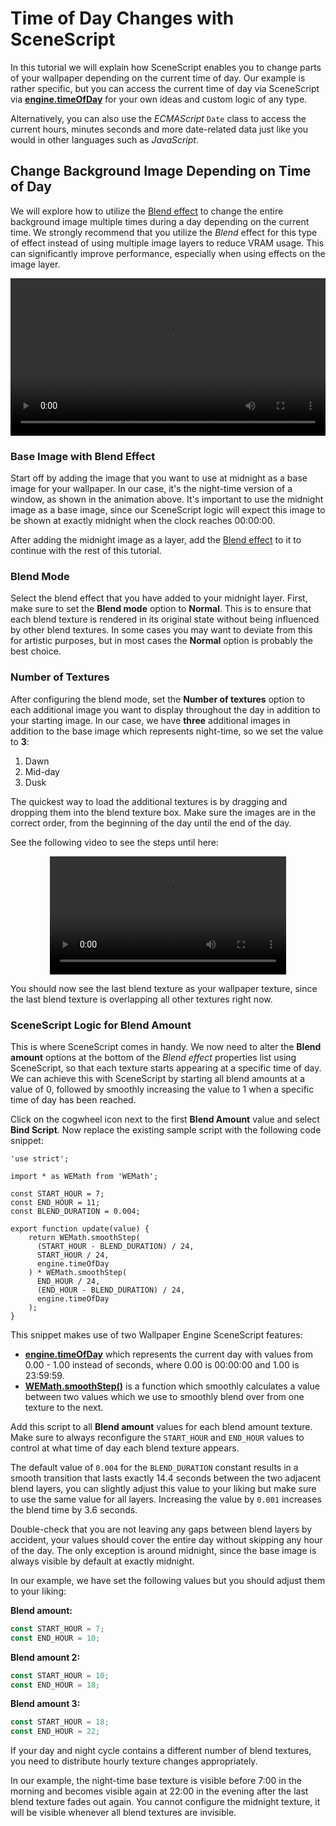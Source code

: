 # Time of Day Changes with SceneScript

In this tutorial we will explain how SceneScript enables you to change parts of your wallpaper depending on the current time of day. Our example is rather specific, but you can access the current time of day via SceneScript via [**engine.timeOfDay**](/wallpaper-engine-docs/scene/scenescript/reference/class/IEngine.html#timeofday-number) for your own ideas and custom logic of any type.

Alternatively, you can also use the *ECMAScript* `Date` class to access the current hours, minutes seconds and more date-related data just like you would in other languages such as *JavaScript*.

## Change Background Image Depending on Time of Day

We will explore how to utilize the [Blend effect](/wallpaper-engine-docs/scene/effects/effect/blend) to change the entire background image multiple times during a day depending on the current time. We strongly recommend that you utilize the *Blend* effect for this type of effect instead of using multiple image layers to reduce VRAM usage. This can significantly improve performance, especially when using effects on the image layer.

<video width="100%" controls autoplay loop>
  <source src="/videos/timeofday.mp4" type="video/mp4">
  Your browser does not support the video tag.
</video>

### Base Image with Blend Effect

Start off by adding the image that you want to use at midnight as a base image for your wallpaper. In our case, it's the night-time version of a window, as shown in the animation above. It's important to use the midnight image as a base image, since our SceneScript logic will expect this image to be shown at exactly midnight when the clock reaches 00:00:00.

After adding the midnight image as a layer, add the [Blend effect](/wallpaper-engine-docs/scene/effects/effect/blend) to it to continue with the rest of this tutorial.

### Blend Mode

Select the blend effect that you have added to your midnight layer. First, make sure to set the **Blend mode** option to **Normal**. This is to ensure that each blend texture is rendered in its original state without being influenced by other blend textures. In some cases you may want to deviate from this for artistic purposes, but in most cases the **Normal** option is probably the best choice.

### Number of Textures

After configuring the blend mode, set the **Number of textures** option to each additional image you want to display throughout the day in addition to your starting image. In our case, we have **three** additional images in addition to the base image which represents night-time, so we set the value to **3**:

1. Dawn
2. Mid-day
3. Dusk

The quickest way to load the additional textures is by dragging and dropping them into the blend texture box. Make sure the images are in the correct order, from the beginning of the day until the end of the day.

 See the following video to see the steps until here:

<video width="75%" style="margin:0 auto;display:block;" controls autoplay loop>
  <source src="/videos/blend_textures.mp4" type="video/mp4">
  Your browser does not support the video tag.
</video>

You should now see the last blend texture as your wallpaper texture, since the last blend texture is overlapping all other textures right now.

### SceneScript Logic for Blend Amount

This is where SceneScript comes in handy. We now need to alter the **Blend amount** options at the bottom of the *Blend effect* properties list using SceneScript, so that each texture starts appearing at a specific time of day. We can achieve this with SceneScript by starting all blend amounts at a value of 0, followed by smoothly increasing the value to 1 when a specific time of day has been reached.

Click on the cogwheel icon next to the first **Blend Amount** value and select **Bind Script**. Now replace the existing sample script with the following code snippet:

```js{5,6}
'use strict';

import * as WEMath from 'WEMath';

const START_HOUR = 7;
const END_HOUR = 11;
const BLEND_DURATION = 0.004;

export function update(value) {
	return WEMath.smoothStep(
      (START_HOUR - BLEND_DURATION) / 24,
      START_HOUR / 24,
      engine.timeOfDay
    ) * WEMath.smoothStep(
      END_HOUR / 24,
      (END_HOUR - BLEND_DURATION) / 24,
      engine.timeOfDay
    );
}
```

This snippet makes use of two Wallpaper Engine SceneScript features:

* [**engine.timeOfDay**](/wallpaper-engine-docs/scene/scenescript/reference/class/IEngine.html#timeofday-number) which represents the current day with values from 0.00 - 1.00 instead of seconds, where 0.00 is 00:00:00 and 1.00 is 23:59:59.
* [**WEMath.smoothStep()**](/wallpaper-engine-docs/scene/scenescript/reference/module/WEMath.html#smoothstep-min-number-max-number-value-number-number) is a function which smoothly calculates a value between two values which we use to smoothly blend over from one texture to the next.

Add this script to all **Blend amount** values for each blend amount texture. Make sure to always reconfigure the `START_HOUR` and `END_HOUR` values to control at what time of day each blend texture appears.

The default value of `0.004` for the `BLEND_DURATION` constant results in a smooth transition that lasts exactly 14.4 seconds between the two adjacent blend layers, you can slightly adjust this value to your liking but make sure to use the same value for all layers. Increasing the value by `0.001` increases the blend time by 3.6 seconds.

Double-check that you are not leaving any gaps between blend layers by accident, your values should cover the entire day without skipping any hour of the day. The only exception is around midnight, since the base image is always visible by default at exactly midnight.

In our example, we have set the following values but you should adjust them to your liking:

**Blend amount:**
```js
const START_HOUR = 7;
const END_HOUR = 10;
```

**Blend amount 2:**
```js
const START_HOUR = 10;
const END_HOUR = 18;
```

**Blend amount 3:**
```js
const START_HOUR = 18;
const END_HOUR = 22;
```

If your day and night cycle contains a different number of blend textures, you need to distribute hourly texture changes appropriately.

In our example, the night-time base texture is visible before 7:00 in the morning and becomes visible again at 22:00 in the evening after the last blend texture fades out again. You cannot configure the midnight texture, it will be visible whenever all blend textures are invisible.